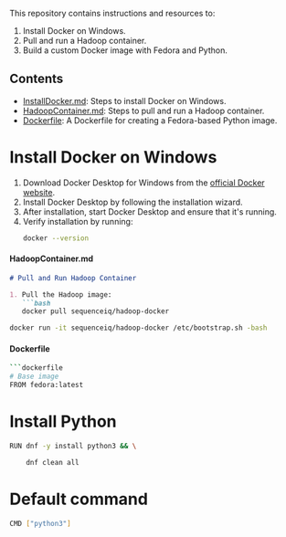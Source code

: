 This repository contains instructions and resources to:
1. Install Docker on Windows.
2. Pull and run a Hadoop container.
3. Build a custom Docker image with Fedora and Python.

## Contents
- [InstallDocker.md](./InstallDocker.md): Steps to install Docker on Windows.
- [HadoopContainer.md](./HadoopContainer.md): Steps to pull and run a Hadoop container.
- [Dockerfile](./Dockerfile): A Dockerfile for creating a Fedora-based Python image.
# Install Docker on Windows

1. Download Docker Desktop for Windows from the [official Docker website](https://www.docker.com/products/docker-desktop).
2. Install Docker Desktop by following the installation wizard.
3. After installation, start Docker Desktop and ensure that it's running.
4. Verify installation by running:
   ```bash
   docker --version
   ```

#### **HadoopContainer.md**
```markdown
# Pull and Run Hadoop Container

1. Pull the Hadoop image:
   ```bash
   docker pull sequenceiq/hadoop-docker
```
 ```bash
docker run -it sequenceiq/hadoop-docker /etc/bootstrap.sh -bash
```

#### **Dockerfile**
```bash
```dockerfile
# Base image
FROM fedora:latest
```
# Install Python
```bash
RUN dnf -y install python3 && \
```
```bash
    dnf clean all
```
# Default command
```bash
CMD ["python3"]
```
